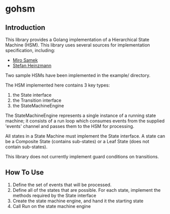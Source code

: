 # gohsm

## Introduction

This library provides a Golang implementation of a Hierarchical State Machine (HSM). This library uses several sources for implementation specification, including:
 - [Miro Samek](https://barrgroup.com/Embedded-Systems/How-To/Introduction-Hierarchical-State-Machines)
 - [Stefan Heinzmann](https://accu.org/index.php/journals/252)

Two sample HSMs have been implemented in the example/ directory.

The HSM implemented here contains 3 key types:
 1. the State interface
 2. the Transition interface
 3. the StateMachineEngine

The StateMachineEngine represents a single instance of a running state machine; it consists of a run loop which consumes events from the supplied 'events' channel and passes them to the HSM for processing.

All states in a State Machine must implement the State interface.  A state can be a
Composite State (contains sub-states) or a Leaf State (does not contain sub-states). 

This library does not currently implement guard conditions on transitions.

## How To Use

1. Define the set of events that will be processed.
2. Define all of the states that are possible.  For each state, implement the methods required by the State interface
4. Create the state machine engine, and hand it the starting state
5. Call Run on the state machine engine
